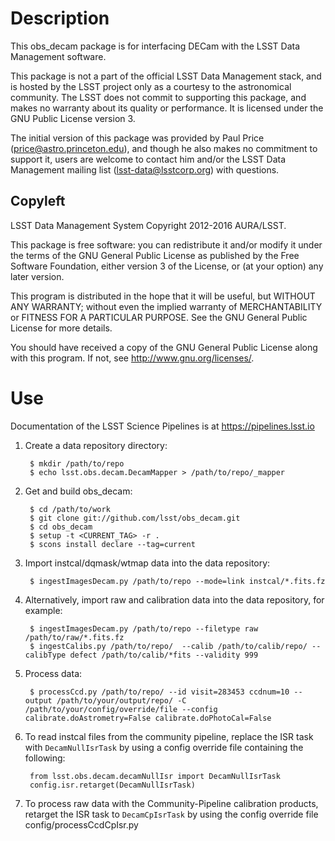 Description
===========

This obs_decam package is for interfacing DECam with the LSST Data Management
software.

This package is not a part of the official LSST Data Management stack, and is
hosted by the LSST project only as a courtesy to the astronomical community.
The LSST does not commit to supporting this package, and makes no warranty
about its quality or performance.  It is licensed under the GNU Public License
version 3.

The initial version of this package was provided by Paul Price
(price@astro.princeton.edu), and though he also makes no commitment to
support it, users are welcome to contact him and/or the LSST Data Management
mailing list (lsst-data@lsstcorp.org) with questions.


Copyleft
--------

LSST Data Management System
Copyright 2012-2016 AURA/LSST.

This package is free software: you can redistribute it and/or modify
it under the terms of the GNU General Public License as published by
the Free Software Foundation, either version 3 of the License, or
(at your option) any later version.

This program is distributed in the hope that it will be useful,
but WITHOUT ANY WARRANTY; without even the implied warranty of
MERCHANTABILITY or FITNESS FOR A PARTICULAR PURPOSE.  See the
GNU General Public License for more details.

You should have received a copy of the GNU General Public License
along with this program.  If not, see <http://www.gnu.org/licenses/>.


Use
===

Documentation of the LSST Science Pipelines is at https://pipelines.lsst.io

1. Create a data repository directory:

        $ mkdir /path/to/repo
        $ echo lsst.obs.decam.DecamMapper > /path/to/repo/_mapper

2. Get and build obs_decam:

        $ cd /path/to/work
        $ git clone git://github.com/lsst/obs_decam.git
        $ cd obs_decam
        $ setup -t <CURRENT_TAG> -r .
        $ scons install declare --tag=current

3. Import instcal/dqmask/wtmap data into the data repository:

        $ ingestImagesDecam.py /path/to/repo --mode=link instcal/*.fits.fz

4. Alternatively, import raw and calibration data into the data repository, for example:

        $ ingestImagesDecam.py /path/to/repo --filetype raw /path/to/raw/*.fits.fz
        $ ingestCalibs.py /path/to/repo/  --calib /path/to/calib/repo/ --calibType defect /path/to/calib/*fits --validity 999

5. Process data:

        $ processCcd.py /path/to/repo/ --id visit=283453 ccdnum=10 --output /path/to/your/output/repo/ -C /path/to/your/config/override/file --config calibrate.doAstrometry=False calibrate.doPhotoCal=False

6. To read instcal files from the community pipeline, replace the ISR task with `DecamNullIsrTask` by using a config override file containing the following:

        from lsst.obs.decam.decamNullIsr import DecamNullIsrTask
        config.isr.retarget(DecamNullIsrTask)

7. To process raw data with the Community-Pipeline calibration products, retarget the ISR task to `DecamCpIsrTask` by using the config override file config/processCcdCpIsr.py
